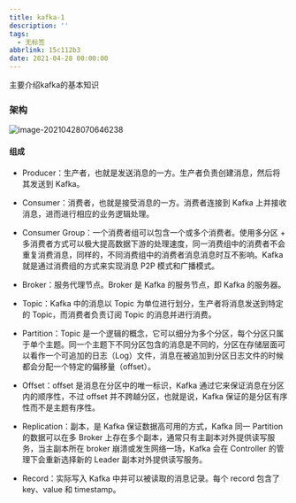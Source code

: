 ```yaml
---
title: kafka-1
description: ''
tags:
  - 无标签
abbrlink: 15c112b3
date: 2021-04-28 00:00:00
---
```



主要介绍kafka的基本知识



<!-- more -->



### 架构



![image-20210428070646238](https://gitee.com/flow_disaster/blog-map-bed/raw/master/img/image-20210428070646238.png)



#### 组成



- Producer：生产者，也就是发送消息的一方。生产者负责创建消息，然后将其发送到 Kafka。

- Consumer：消费者，也就是接受消息的一方。消费者连接到 Kafka 上并接收消息，进而进行相应的业务逻辑处理。

- Consumer Group：一个消费者组可以包含一个或多个消费者。使用多分区 + 多消费者方式可以极大提高数据下游的处理速度，同一消费组中的消费者不会重复消费消息，同样的，不同消费组中的消费者消息消息时互不影响。Kafka 就是通过消费组的方式来实现消息 P2P 模式和广播模式。

- Broker：服务代理节点。Broker 是 Kafka 的服务节点，即 Kafka 的服务器。

- Topic：Kafka 中的消息以 Topic 为单位进行划分，生产者将消息发送到特定的 Topic，而消费者负责订阅 Topic 的消息并进行消费。

- Partition：Topic 是一个逻辑的概念，它可以细分为多个分区，每个分区只属于单个主题。同一个主题下不同分区包含的消息是不同的，分区在存储层面可以看作一个可追加的日志（Log）文件，消息在被追加到分区日志文件的时候都会分配一个特定的偏移量（offset）。

- Offset：offset 是消息在分区中的唯一标识，Kafka 通过它来保证消息在分区内的顺序性，不过 offset 并不跨越分区，也就是说，Kafka 保证的是分区有序性而不是主题有序性。

- Replication：副本，是 Kafka 保证数据高可用的方式，Kafka 同一 Partition 的数据可以在多 Broker 上存在多个副本，通常只有主副本对外提供读写服务，当主副本所在 broker 崩溃或发生网络一场，Kafka 会在 Controller 的管理下会重新选择新的 Leader 副本对外提供读写服务。

- Record：实际写入 Kafka 中并可以被读取的消息记录。每个 record 包含了 key、value 和 timestamp。
